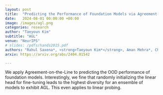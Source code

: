 ```yaml
---
layout: post
title:  "Predicting the Performance of Foundation Models via Agreement-on-the-Line"
date:   2024-08-01 00:00:00 +00:00
image: /images/agl.png
categories: research
author: "Taeyoun Kim"
subtitle: "AGL"
venue: "NeurIPS"
# slides: /pdfs/hands2015.pdf
authors: "Rahul Saxena*, <strong>Taeyoun Kim*</strong>, Aman Mehra*, Christina Baek, Zico Kolter, Aditi Raghunathan"
arxiv: https://arxiv.org/abs/2404.01542

---
```

We apply Agreement-on-the-Line to predicting the OOD performance of foundation models. Interestingly, we fine that randomly initializing the linear head for fine-tuning leads to the highest diversity for an ensemble of models to exhibit AGL. This even applies to linear probing.